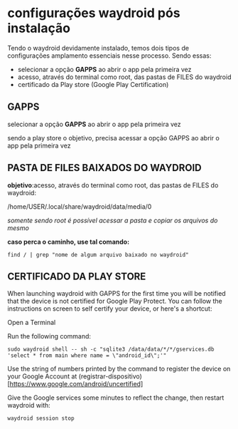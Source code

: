 # configurações waydroid pós instalação

Tendo o waydroid devidamente instalado, temos dois tipos de configurações amplamento essenciais nesse processo. Sendo essas:

- selecionar a opção **GAPPS** ao abrir o app pela primeira vez
- acesso, através do terminal como root, das pastas de FILES do waydroid
- certificado da Play store (Google Play Certification)


## GAPPS
selecionar a opção **GAPPS** ao abrir o app pela primeira vez

sendo a play store o objetivo, precisa acessar a opção GAPPS ao abrir o app pela primeira vez

## PASTA DE FILES BAIXADOS DO WAYDROID
**objetivo**:acesso, através do terminal como root, das pastas de FILES do waydroid:

/home/USER/.local/share/waydroid/data/media/0

_somente sendo root é possível acessar a pasta e copiar os arquivos do mesmo_

**caso perca o caminho, use tal comando:**

``find / | grep "nome de algum arquivo baixado no waydroid"``



## CERTIFICADO DA PLAY STORE

When launching waydroid with GAPPS for the first time you will be notified that the device is not certified for Google Play Protect. You can follow the instructions on screen to self certify your device, or here's a shortcut:

Open a Terminal

Run the following command:

``sudo waydroid shell -- sh -c "sqlite3 /data/data/*/*/gservices.db 'select * from main where name = \"android_id\";'"``

Use the string of numbers printed by the command to register the device on your Google Account at 
(registrar-dispositivo)[https://www.google.com/android/uncertified]

Give the Google services some minutes to reflect the change, then restart waydroid with:

``waydroid session stop``
